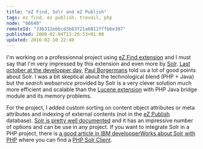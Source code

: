 ```yaml
---
title: "eZ Find, Solr and eZ Publish"
tags: ez find, ez publish, travail, php
node: "66640"
remoteId: "336312ebbcd3b83f21a6811fffb6e387"
published: 2008-02-04T13:20:53+01:00
updated: 2016-02-10 22:40
---
```


I'm working on a professionnal project using [eZ Find
extension](https://doc.ez.no/Extensions/eZ-Publish-extensions/eZ-Find) and I
must say that I'm very impressed by this extension and even more by
[Solr](http://lucene.apache.org/solr/). [Last october at the developper
day](/post/ez-publish-developer-day-a-paris-le-31-10-2007), [Paul
Borgermans](http://walhalla.wordpress.com/) told us a lot of good points about
Solr. I was a bit skeptical about the technological blend (PHP + Java) but the
*search webservice* provided by Solr is a very clever solution much more
efficient and scalable than the [Lucene
extension](http://projects.ez.no/lucene_java_search_plugin) with PHP Java
bridge module and its memory problems.


For the project, I added custom sorting on content object attributes or meta
attributes and indexing of external contents (not in the [eZ
Publish](/tag/ez-publish) database). [Solr is pretty well
documented](http://wiki.apache.org/solr/) and it has an impressive number of
options and can be use in any project. If you want to integrate Solr in a PHP
project, there is [a good article in IBM developperWorks about Solr with
PHP](http://www.ibm.com/developerworks/library/os-php-apachesolr/index.html?ca=drs-&amp;ca=dkw-php)
where you can find a [PHP Solr
Client](https://issues.apache.org/jira/browse/SOLR-341).
